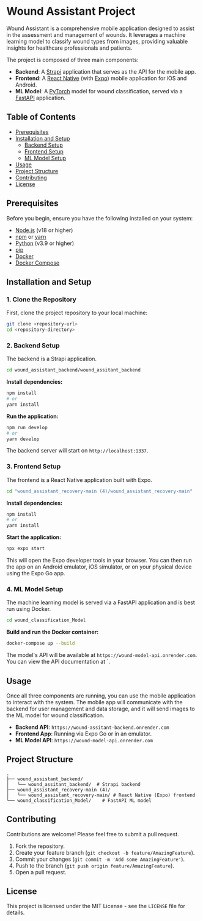 # Wound Assistant Project

Wound Assistant is a comprehensive mobile application designed to assist in the assessment and management of wounds. It leverages a machine learning model to classify wound types from images, providing valuable insights for healthcare professionals and patients.

The project is composed of three main components:

- **Backend**: A [Strapi](https://strapi.io/) application that serves as the API for the mobile app.
- **Frontend**: A [React Native](https://reactnative.dev/) (with [Expo](https://expo.dev/)) mobile application for iOS and Android.
- **ML Model**: A [PyTorch](https://pytorch.org/) model for wound classification, served via a [FastAPI](https://fastapi.tiangolo.com/) application.

## Table of Contents

- [Prerequisites](#prerequisites)
- [Installation and Setup](#installation-and-setup)
  - [Backend Setup](#backend-setup)
  - [Frontend Setup](#frontend-setup)
  - [ML Model Setup](#ml-model-setup)
- [Usage](#usage)
- [Project Structure](#project-structure)
- [Contributing](#contributing)
- [License](#license)

## Prerequisites

Before you begin, ensure you have the following installed on your system:

- [Node.js](https://nodejs.org/) (v18 or higher)
- [npm](https://www.npmjs.com/) or [yarn](https://yarnpkg.com/)
- [Python](https://www.python.org/) (v3.9 or higher)
- [pip](https://pip.pypa.io/en/stable/)
- [Docker](https://www.docker.com/get-started)
- [Docker Compose](https://docs.docker.com/compose/install/)

## Installation and Setup

### 1. Clone the Repository

First, clone the project repository to your local machine:

```bash
git clone <repository-url>
cd <repository-directory>
```

### 2. Backend Setup

The backend is a Strapi application.

```bash
cd wound_assistant_backend/wound_assitant_backend
```

**Install dependencies:**

```bash
npm install
# or
yarn install
```

**Run the application:**

```bash
npm run develop
# or
yarn develop
```

The backend server will start on `http://localhost:1337`.

### 3. Frontend Setup

The frontend is a React Native application built with Expo.

```bash
cd "wound_assistant_recovery-main (4)/wound_assistant_recovery-main"
```

**Install dependencies:**

```bash
npm install
# or
yarn install
```

**Start the application:**

```bash
npx expo start
```

This will open the Expo developer tools in your browser. You can then run the app on an Android emulator, iOS simulator, or on your physical device using the Expo Go app.

### 4. ML Model Setup

The machine learning model is served via a FastAPI application and is best run using Docker.

```bash
cd wound_classification_Model
```

**Build and run the Docker container:**

```bash
docker-compose up --build
```

The model's API will be available at `https://wound-model-api.onrender.com`. You can view the API documentation at `.

## Usage

Once all three components are running, you can use the mobile application to interact with the system. The mobile app will communicate with the backend for user management and data storage, and it will send images to the ML model for wound classification.

- **Backend API**: `https://wound-assitant-backend.onrender.com`
- **Frontend App**: Running via Expo Go or in an emulator.
- **ML Model API**: `https://wound-model-api.onrender.com`

## Project Structure

```
.
├── wound_assistant_backend/
│   └── wound_assitant_backend/  # Strapi backend
├── wound_assistant_recovery-main (4)/
│   └── wound_assistant_recovery-main/ # React Native (Expo) frontend
└── wound_classification_Model/    # FastAPI ML model
```

## Contributing

Contributions are welcome! Please feel free to submit a pull request.

1. Fork the repository.
2. Create your feature branch (`git checkout -b feature/AmazingFeature`).
3. Commit your changes (`git commit -m 'Add some AmazingFeature'`).
4. Push to the branch (`git push origin feature/AmazingFeature`).
5. Open a pull request.

## License

This project is licensed under the MIT License - see the `LICENSE` file for details.
